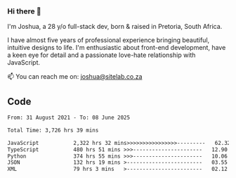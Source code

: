 ### Hi there 👋

I'm Joshua, a 28 y/o full-stack dev, born & raised in Pretoria, South Africa. 

I have almost five years of professional experience bringing beautiful, intuitive designs to life. I'm enthusiastic about front-end development, have a keen eye for detail and a passionate love-hate relationship with JavaScript.

📫 You can reach me on: joshua@sitelab.co.za

## **Code**

<!--START_SECTION:waka-->

```txt
From: 31 August 2021 - To: 08 June 2025

Total Time: 3,726 hrs 39 mins

JavaScript           2,322 hrs 32 mins>>>>>>>>>>>>>>>>---------   62.32 %
TypeScript           480 hrs 51 mins >>>----------------------   12.90 %
Python               374 hrs 55 mins >>>----------------------   10.06 %
JSON                 132 hrs 19 mins >------------------------   03.55 %
XML                  79 hrs 3 mins   >------------------------   02.12 %
```

<!--END_SECTION:waka-->
